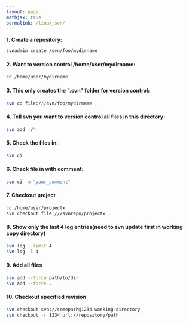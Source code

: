 ```yaml
---
layout: page
mathjax: true
permalink: /linux_svn/
---
```


**1. Create a repository:**




```bash
svnadmin create /svn/foo/mydirname
```

#### 2. Want to version control /home/user/mydirname:

```bash
cd /home/user/mydirname
```

#### 3. This only creates the ".svn" folder for version control:

```bash
svn co file:///svn/foo/mydirname .
```

#### 4. Tell svn you want to version control all files in this directory:

```bash
svn add ./*
```

#### 5. Check the files in:

```bash
svn ci
```

#### 6. Check file in with comment:

```bash
svn ci -m "your_comment"
```

#### 7. Checkout project

```bash
cd /home/user/projectx
svn checkout file:///svnrepo/projectx .
```

#### 8. Show only the last 4 log entries(need to svn update first in working copy directory)

```bash
svn log --limit 4
svn log -l 4
```

#### 9. Add all files

```bash
svn add --force path/to/dir
svn add --force .
```

#### 10. Checkout specified revision

```bash
svn checkout svn://somepath@1234 working-directory
svn checkout -r 1234 url://repository/path
```
